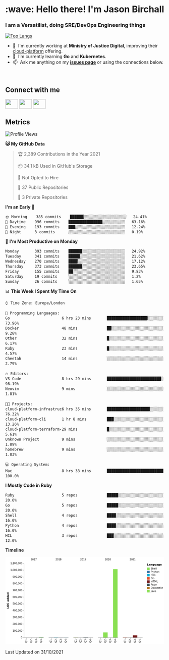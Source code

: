 <h1 align="left" id="jason-title">:wave: Hello there! I'm Jason Birchall</h1>
<h3 align="left">I am a Versatilist, doing SRE/DevOps Engineering things</h3>

[![Top Langs](https://github-readme-stats.vercel.app/api?username=jasonBirchall&show_icons=true&count_private=true&include_all_commits=true&theme=gruvbox)](https://github.com/anuraghazra/github-readme-stats)

- :office: &nbsp;I'm currently working at **Ministry of Justice Digital**, improving their [cloud-platform](https://github.com/ministryofjustice/cloud-platform) offering.
- :seedling: &nbsp;I’m currently learning **Go** and **Kubernetes**.
- :mailbox: &nbsp;Ask me anything on my **[issues page]** or using the connections below.


<br>

<h2>Connect with me</h2>
<p>
<a href="https://twitter.com/jsonBirchall" target="blank"><img align="center" src="https://cdn.jsdelivr.net/npm/simple-icons@3.0.1/icons/twitter.svg" alt="" height="30" width="40" /></a>
<a href="https://keybase.io/json0" target="blank"><img align="center" src="https://cdn.jsdelivr.net/npm/simple-icons@3.0.1/icons/keybase.svg" alt="" height="30" width="40" /></a>
<a href="https://www.reddit.com/user/kakorate" target="blank"><img align="center" src="https://cdn.jsdelivr.net/npm/simple-icons@3.0.1/icons/reddit.svg" alt="" height="30" width="40" /></a>
</p>

<h2>Metrics</h2>

<!--START_SECTION:waka-->
![Profile Views](http://img.shields.io/badge/Profile%20Views-0-blue)

**🐱 My GitHub Data** 

> 🏆 2,389 Contributions in the Year 2021
 > 
> 📦 34.1 kB Used in GitHub's Storage 
 > 
> 🚫 Not Opted to Hire
 > 
> 📜 37 Public Repositories 
 > 
> 🔑 3 Private Repositories  
 > 
**I'm an Early 🐤** 

```text
🌞 Morning    385 commits    ██████░░░░░░░░░░░░░░░░░░░   24.41% 
🌆 Daytime    996 commits    ███████████████░░░░░░░░░░   63.16% 
🌃 Evening    193 commits    ███░░░░░░░░░░░░░░░░░░░░░░   12.24% 
🌙 Night      3 commits      ░░░░░░░░░░░░░░░░░░░░░░░░░   0.19%

```
📅 **I'm Most Productive on Monday** 

```text
Monday       393 commits    ██████░░░░░░░░░░░░░░░░░░░   24.92% 
Tuesday      341 commits    █████░░░░░░░░░░░░░░░░░░░░   21.62% 
Wednesday    270 commits    ████░░░░░░░░░░░░░░░░░░░░░   17.12% 
Thursday     373 commits    ██████░░░░░░░░░░░░░░░░░░░   23.65% 
Friday       155 commits    ██░░░░░░░░░░░░░░░░░░░░░░░   9.83% 
Saturday     19 commits     ░░░░░░░░░░░░░░░░░░░░░░░░░   1.2% 
Sunday       26 commits     ░░░░░░░░░░░░░░░░░░░░░░░░░   1.65%

```


📊 **This Week I Spent My Time On** 

```text
⌚︎ Time Zone: Europe/London

💬 Programming Languages: 
Go                       6 hrs 23 mins       ██████████████████░░░░░░░   73.96% 
Docker                   48 mins             ██░░░░░░░░░░░░░░░░░░░░░░░   9.28% 
Other                    32 mins             █░░░░░░░░░░░░░░░░░░░░░░░░   6.17% 
Ruby                     23 mins             █░░░░░░░░░░░░░░░░░░░░░░░░   4.57% 
Cheetah                  14 mins             ░░░░░░░░░░░░░░░░░░░░░░░░░   2.79%

🔥 Editors: 
VS Code                  8 hrs 29 mins       ████████████████████████░   98.19% 
Neovim                   9 mins              ░░░░░░░░░░░░░░░░░░░░░░░░░   1.81%

🐱‍💻 Projects: 
cloud-platform-infrastruc6 hrs 35 mins       ███████████████████░░░░░░   76.32% 
cloud-platform-cli       1 hr 8 mins         ███░░░░░░░░░░░░░░░░░░░░░░   13.26% 
cloud-platform-terraform-29 mins             █░░░░░░░░░░░░░░░░░░░░░░░░   5.61% 
Unknown Project          9 mins              ░░░░░░░░░░░░░░░░░░░░░░░░░   1.89% 
homebrew                 9 mins              ░░░░░░░░░░░░░░░░░░░░░░░░░   1.83%

💻 Operating System: 
Mac                      8 hrs 38 mins       █████████████████████████   100.0%

```

**I Mostly Code in Ruby** 

```text
Ruby                     5 repos             █████░░░░░░░░░░░░░░░░░░░░   20.0% 
Go                       5 repos             █████░░░░░░░░░░░░░░░░░░░░   20.0% 
Shell                    4 repos             ████░░░░░░░░░░░░░░░░░░░░░   16.0% 
Python                   4 repos             ████░░░░░░░░░░░░░░░░░░░░░   16.0% 
HCL                      3 repos             ███░░░░░░░░░░░░░░░░░░░░░░   12.0%

```


**Timeline**

![Chart not found](https://raw.githubusercontent.com/jasonBirchall/jasonBirchall/main/charts/bar_graph.png) 


 Last Updated on 31/10/2021
<!--END_SECTION:waka-->

<!-- links -->

[issues page]: https://github.com/jasonBirchall/jasonBirchall/issues "jasonBirchall/issues"

